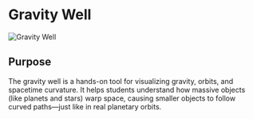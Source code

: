 # Gravity Well
![Gravity Well](gravitywell.jpg)
## Purpose
The gravity well is a hands-on tool for visualizing gravity, orbits, and spacetime curvature. It helps students understand how massive objects (like planets and stars) warp space, causing smaller objects to follow curved paths—just like in real planetary orbits.

